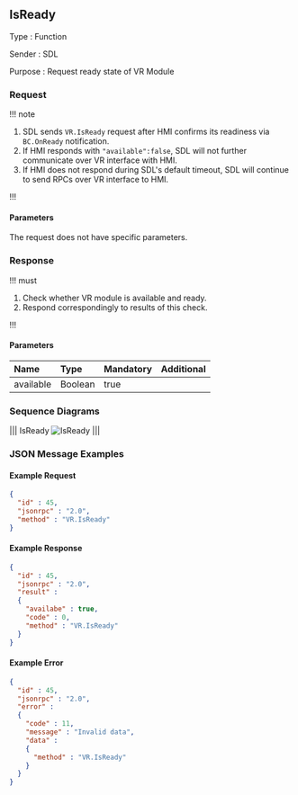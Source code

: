 ## IsReady

Type
: Function

Sender
: SDL

Purpose
: Request ready state of VR Module

### Request

!!! note

1. SDL sends `VR.IsReady` request after HMI confirms its readiness via `BC.OnReady` notification.
2. If HMI responds with `"available":false`, SDL will not further communicate over VR interface with HMI.
3. If HMI does not respond during SDL's default timeout, SDL will continue to send RPCs over VR interface to HMI.

!!!

#### Parameters

The request does not have specific parameters.

### Response

!!! must

1. Check whether VR module is available and ready.
2. Respond correspondingly to results of this check.

!!!

#### Parameters

|Name|Type|Mandatory|Additional|
|:---|:---|:--------|:---------|
|available|Boolean|true||

### Sequence Diagrams
|||
IsReady
![IsReady](./assets/IsReady.png)
|||

### JSON Message Examples

#### Example Request

```json
{
  "id" : 45,
  "jsonrpc" : "2.0",
  "method" : "VR.IsReady"
}
```

#### Example Response

```json
{
  "id" : 45,
  "jsonrpc" : "2.0",
  "result" :
  {
    "availabe" : true,
    "code" : 0,
    "method" : "VR.IsReady"
  }
}
```

#### Example Error

```json
{
  "id" : 45,
  "jsonrpc" : "2.0",
  "error" :
  {
    "code" : 11,
    "message" : "Invalid data",
    "data" :
    {
      "method" : "VR.IsReady"
    }
  }
}
```
